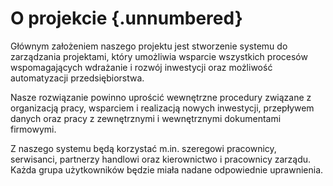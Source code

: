 # O projekcie {.unnumbered}

Głównym założeniem naszego projektu jest stworzenie systemu do zarządzania projektami, który umożliwia wsparcie wszystkich procesów wspomagających wdrażanie i rozwój inwestycji oraz możliwość automatyzacji przedsiębiorstwa.

Nasze rozwiązanie powinno uprościć wewnętrzne procedury związane z organizacją pracy, wsparciem i realizacją nowych inwestycji, przepływem danych oraz pracy z zewnętrznymi i wewnętrznymi dokumentami firmowymi.

Z naszego systemu będą korzystać m.in. szeregowi pracownicy, serwisanci, partnerzy handlowi oraz kierownictwo i pracownicy zarządu. Każda grupa użytkowników będzie miała nadane odpowiednie uprawnienia.


